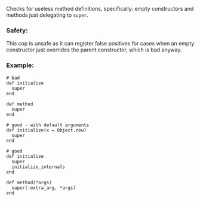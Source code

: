 Checks for useless method definitions, specifically: empty constructors
and methods just delegating to `super`.

### Safety:

This cop is unsafe as it can register false positives for cases when an empty
constructor just overrides the parent constructor, which is bad anyway.

### Example:
    # bad
    def initialize
      super
    end

    def method
      super
    end

    # good - with default arguments
    def initialize(x = Object.new)
      super
    end

    # good
    def initialize
      super
      initialize_internals
    end

    def method(*args)
      super(:extra_arg, *args)
    end
